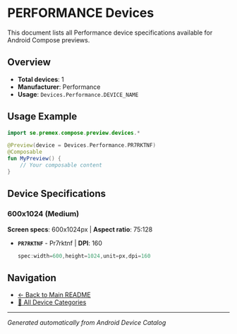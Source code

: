 # PERFORMANCE Devices

This document lists all Performance device specifications available for Android Compose previews.

## Overview

- **Total devices**: 1
- **Manufacturer**: Performance
- **Usage**: `Devices.Performance.DEVICE_NAME`

## Usage Example

```kotlin
import se.premex.compose.preview.devices.*

@Preview(device = Devices.Performance.PR7RKTNF)
@Composable
fun MyPreview() {
    // Your composable content
}
```

## Device Specifications

### 600x1024 (Medium)

**Screen specs**: 600x1024px | **Aspect ratio**: 75:128

- **`PR7RKTNF`** - Pr7rktnf | **DPI**: 160
  ```kotlin
  spec:width=600,height=1024,unit=px,dpi=160
  ```

## Navigation

- [← Back to Main README](../../README.md)
- [📱 All Device Categories](../README.md)

---
*Generated automatically from Android Device Catalog*
